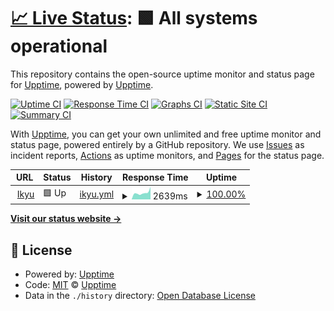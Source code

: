 # [📈 Live Status](https://demo.upptime.js.org): <!--live status--> **🟩 All systems operational**

This repository contains the open-source uptime monitor and status page for [Upptime](https://upptime.js.org), powered by [Upptime](https://github.com/upptime/upptime).

[![Uptime CI](https://github.com/prettybot/monitor/workflows/Uptime%20CI/badge.svg)](https://github.com/prettybot/monitor/actions?query=workflow%3A%22Uptime+CI%22)
[![Response Time CI](https://github.com/prettybot/monitor/workflows/Response%20Time%20CI/badge.svg)](https://github.com/prettybot/monitor/actions?query=workflow%3A%22Response+Time+CI%22)
[![Graphs CI](https://github.com/prettybot/monitor/workflows/Graphs%20CI/badge.svg)](https://github.com/prettybot/monitor/actions?query=workflow%3A%22Graphs+CI%22)
[![Static Site CI](https://github.com/prettybot/monitor/workflows/Static%20Site%20CI/badge.svg)](https://github.com/prettybot/monitor/actions?query=workflow%3A%22Static+Site+CI%22)
[![Summary CI](https://github.com/prettybot/monitor/workflows/Summary%20CI/badge.svg)](https://github.com/prettybot/monitor/actions?query=workflow%3A%22Summary+CI%22)

With [Upptime](https://upptime.js.org), you can get your own unlimited and free uptime monitor and status page, powered entirely by a GitHub repository. We use [Issues](https://github.com/upptime/upptime/issues) as incident reports, [Actions](https://github.com/prettybot/monitor/actions) as uptime monitors, and [Pages](https://demo.upptime.js.org) for the status page.

<!--start: status pages-->
<!-- This summary is generated by Upptime (https://github.com/upptime/upptime) -->
<!-- Do not edit this manually, your changes will be overwritten -->
<!-- prettier-ignore -->
| URL | Status | History | Response Time | Uptime |
| --- | ------ | ------- | ------------- | ------ |
| <img alt="" src="https://icons.duckduckgo.com/ip3/www.ikyu.com.ico" height="13"> [Ikyu](https://www.ikyu.com) | 🟩 Up | [ikyu.yml](https://github.com/prettybot/monitor/commits/HEAD/history/ikyu.yml) | <details><summary><img alt="Response time graph" src="./graphs/ikyu/response-time-week.png" height="20"> 2639ms</summary><br><a href="https://prettybot.github.io/monitor/history/ikyu"><img alt="Response time 2613" src="https://img.shields.io/endpoint?url=https%3A%2F%2Fraw.githubusercontent.com%2Fprettybot%2Fmonitor%2FHEAD%2Fapi%2Fikyu%2Fresponse-time.json"></a><br><a href="https://prettybot.github.io/monitor/history/ikyu"><img alt="24-hour response time 2428" src="https://img.shields.io/endpoint?url=https%3A%2F%2Fraw.githubusercontent.com%2Fprettybot%2Fmonitor%2FHEAD%2Fapi%2Fikyu%2Fresponse-time-day.json"></a><br><a href="https://prettybot.github.io/monitor/history/ikyu"><img alt="7-day response time 2639" src="https://img.shields.io/endpoint?url=https%3A%2F%2Fraw.githubusercontent.com%2Fprettybot%2Fmonitor%2FHEAD%2Fapi%2Fikyu%2Fresponse-time-week.json"></a><br><a href="https://prettybot.github.io/monitor/history/ikyu"><img alt="30-day response time 2534" src="https://img.shields.io/endpoint?url=https%3A%2F%2Fraw.githubusercontent.com%2Fprettybot%2Fmonitor%2FHEAD%2Fapi%2Fikyu%2Fresponse-time-month.json"></a><br><a href="https://prettybot.github.io/monitor/history/ikyu"><img alt="1-year response time 2613" src="https://img.shields.io/endpoint?url=https%3A%2F%2Fraw.githubusercontent.com%2Fprettybot%2Fmonitor%2FHEAD%2Fapi%2Fikyu%2Fresponse-time-year.json"></a></details> | <details><summary><a href="https://prettybot.github.io/monitor/history/ikyu">100.00%</a></summary><a href="https://prettybot.github.io/monitor/history/ikyu"><img alt="All-time uptime 100.00%" src="https://img.shields.io/endpoint?url=https%3A%2F%2Fraw.githubusercontent.com%2Fprettybot%2Fmonitor%2FHEAD%2Fapi%2Fikyu%2Fuptime.json"></a><br><a href="https://prettybot.github.io/monitor/history/ikyu"><img alt="24-hour uptime 100.00%" src="https://img.shields.io/endpoint?url=https%3A%2F%2Fraw.githubusercontent.com%2Fprettybot%2Fmonitor%2FHEAD%2Fapi%2Fikyu%2Fuptime-day.json"></a><br><a href="https://prettybot.github.io/monitor/history/ikyu"><img alt="7-day uptime 100.00%" src="https://img.shields.io/endpoint?url=https%3A%2F%2Fraw.githubusercontent.com%2Fprettybot%2Fmonitor%2FHEAD%2Fapi%2Fikyu%2Fuptime-week.json"></a><br><a href="https://prettybot.github.io/monitor/history/ikyu"><img alt="30-day uptime 100.00%" src="https://img.shields.io/endpoint?url=https%3A%2F%2Fraw.githubusercontent.com%2Fprettybot%2Fmonitor%2FHEAD%2Fapi%2Fikyu%2Fuptime-month.json"></a><br><a href="https://prettybot.github.io/monitor/history/ikyu"><img alt="1-year uptime 100.00%" src="https://img.shields.io/endpoint?url=https%3A%2F%2Fraw.githubusercontent.com%2Fprettybot%2Fmonitor%2FHEAD%2Fapi%2Fikyu%2Fuptime-year.json"></a></details>

<!--end: status pages-->

[**Visit our status website →**](https://demo.upptime.js.org)

## 📄 License

- Powered by: [Upptime](https://github.com/upptime/upptime)
- Code: [MIT](./LICENSE) © [Upptime](https://upptime.js.org)
- Data in the `./history` directory: [Open Database License](https://opendatacommons.org/licenses/odbl/1-0/)

